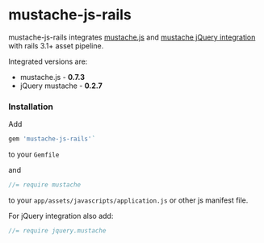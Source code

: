 # mustache-js-rails

mustache-js-rails integrates [mustache.js](https://github.com/janl/mustache.js) 
and [mustache jQuery integration](https://github.com/jonnyreeves/jquery-Mustache) with rails 3.1+ asset pipeline.

Integrated versions are:

  * mustache.js - <b id="mustache-js-version">0.7.3</b>
  * jQuery mustache - <b id="jQuery-mustache-version">0.2.7</b>
 
### Installation

Add

``` ruby
gem 'mustache-js-rails'` 
```

to your `Gemfile`

and

```javascript
//= require mustache
```

to your `app/assets/javascripts/application.js` or other js manifest file.

For jQuery integration also add:

```javascript
//= require jquery.mustache
```
